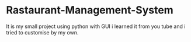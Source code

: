 # Rastaurant-Management-System
It is my small project using python with GUI 
i learned it from you tube and i tried to customise by my own. 
